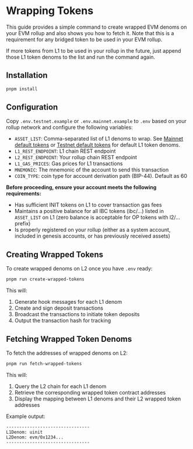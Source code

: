 # Wrapping Tokens

This guide provides a simple command to create wrapped EVM denoms on your EVM rollup and also shows you how to fetch it. Note that this is a requirement for any bridged token to be used in your EVM rollup.

If more tokens from L1 to be used in your rollup in the future, just append those L1 token denoms to the list and run the command again.

## Installation

```bash
pnpm install
```

## Configuration

Copy `.env.testnet.example` or `.env.mainnet.example` to `.env` based on your rollup network and configure the following variables:

- `ASSET_LIST`: Comma-separated list of L1 denoms to wrap. See [Mainnet default tokens](./mainnet-default-tokens.md) or [Testnet default tokens](./testnet-default-tokens.md) for default L1 token denoms.
- `L1_REST_ENDPOINT`: L1 chain REST endpoint
- `L2_REST_ENDPOINT`: Your rollup chain REST endpoint
- `L1_GAS_PRICES`: Gas prices for L1 transactions
- `MNEMONIC`: The mnemonic of the account to send this transaction
- `COIN_TYPE`: coin type for account derivation path (BIP-44). Default as 60

**Before proceeding, ensure your account meets the following requirements:**

- Has sufficient INIT tokens on L1 to cover transaction gas fees
- Maintains a positive balance for all IBC tokens (ibc/...) listed in `ASSET_LIST` on L1 (zero balance is acceptable for OP tokens with l2/... prefix)
- Is properly registered on your rollup (either as a system account, included in genesis accounts, or has previously received assets)

## Creating Wrapped Tokens

To create wrapped denoms on L2 once you have `.env` ready:

```bash
pnpm run create-wrapped-tokens
```

This will:

1. Generate hook messages for each L1 denom
2. Create and sign deposit transactions
3. Broadcast the transactions to initiate token deposits
4. Output the transaction hash for tracking

## Fetching Wrapped Token Denoms

To fetch the addresses of wrapped denoms on L2:

```bash
pnpm run fetch-wrapped-tokens
```

This will:

1. Query the L2 chain for each L1 denom
2. Retrieve the corresponding wrapped token contract addresses
3. Display the mapping between L1 denoms and their L2 wrapped token addresses

Example output:

```shell
--------------------------------
L1Denom: uinit
L2Denom: evm/0x1234...
--------------------------------
```
